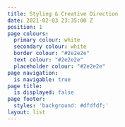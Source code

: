 ```yaml
---
title: Styling & Creative Direction
date: 2021-02-03 23:35:00 Z
position: 1
page colours:
  primary colour: white
  secondary colour: white
  border colour: "#2e2e2e"
  text colour: "#2e2e2e"
  placeholder colour: "#2e2e2e"
page navigation:
  is navigable: true
page title:
  is displayed: false
page footer:
  styles: 'background: #dfdfdf;'
layout: list
---
```


